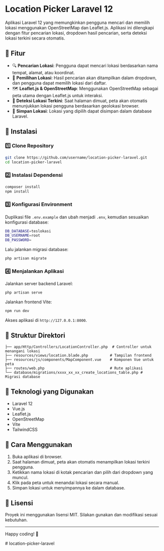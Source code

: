 # Location Picker Laravel 12

Aplikasi Laravel 12 yang memungkinkan pengguna mencari dan memilih lokasi menggunakan OpenStreetMap dan Leaflet.js. Aplikasi ini dilengkapi dengan fitur pencarian lokasi, dropdown hasil pencarian, serta deteksi lokasi terkini secara otomatis.

## 🚀 Fitur
- 🔍 **Pencarian Lokasi**: Pengguna dapat mencari lokasi berdasarkan nama tempat, alamat, atau koordinat.
- 📍 **Pemilihan Lokasi**: Hasil pencarian akan ditampilkan dalam dropdown, dan pengguna dapat memilih lokasi dari daftar.
- 🗺️ **Leaflet.js & OpenStreetMap**: Menggunakan OpenStreetMap sebagai peta utama dengan Leaflet.js untuk interaksi.
- 📡 **Deteksi Lokasi Terkini**: Saat halaman dimuat, peta akan otomatis menunjukkan lokasi pengguna berdasarkan geolokasi browser.
- 💾 **Simpan Lokasi**: Lokasi yang dipilih dapat disimpan dalam database Laravel.

## 📂 Instalasi
### 1️⃣ Clone Repository
```sh
git clone https://github.com/username/location-picker-laravel.git
cd location-picker-laravel
```


### 2️⃣ Instalasi Dependensi
```sh
composer install
npm install
```


### 3️⃣ Konfigurasi Environment
Duplikasi file `.env.example` dan ubah menjadi `.env`, kemudian sesuaikan konfigurasi database:
```sh
DB_DATABASE=teslokasi
DB_USERNAME=root
DB_PASSWORD=
```
Lalu jalankan migrasi database:
```sh
php artisan migrate
```

### 4️⃣ Menjalankan Aplikasi
Jalankan server backend Laravel:
```sh
php artisan serve
```
Jalankan frontend Vite:
```sh
npm run dev
```
Akses aplikasi di `http://127.0.0.1:8000`.

## 📜 Struktur Direktori
```
├── app/Http/Controllers/LocationController.php  # Controller untuk menangani lokasi
├── resources/views/location.blade.php          # Tampilan frontend
├── resources/js/components/MapComponent.vue    # Komponen Vue untuk peta
├── routes/web.php                              # Rute aplikasi
└── database/migrations/xxxx_xx_xx_create_locations_table.php # Migrasi database
```

## 🔧 Teknologi yang Digunakan
- Laravel 12
- Vue.js
- Leaflet.js
- OpenStreetMap
- Vite
- TailwindCSS

## 🎯 Cara Menggunakan
1. Buka aplikasi di browser.
2. Saat halaman dimuat, peta akan otomatis menampilkan lokasi terkini pengguna.
3. Ketikkan nama lokasi di kotak pencarian dan pilih dari dropdown yang muncul.
4. Klik pada peta untuk menandai lokasi secara manual.
5. Simpan lokasi untuk menyimpannya ke dalam database.

## 📌 Lisensi
Proyek ini menggunakan lisensi MIT. Silakan gunakan dan modifikasi sesuai kebutuhan.

---

Happy coding! 🚀

#   l o c a t i o n - p i c k e r - l a r a v e l 
 
 
